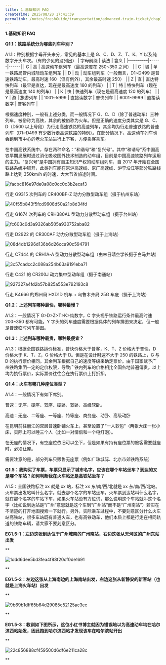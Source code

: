 ```yaml
---
title: 1.基础知识 FAQ
createTime: 2025/08/20 17:41:39
permalink: /notes/freshGuide/transportation/advanced-train-ticket/chap1.html
---
```


**1.基础知识 FAQ**

**Q1.1：铁路系统分为哪些列车种别？**

A1.1：种别根据字母开头来分，常见的基本上是 G、C、D、Z、T、K、Y 以及纯数字开头车次。（有的少见的没列出）
| 字母前缀 | 读法 | 含义 |
|----------|------|------|
| G | 高 | 高速动车组列车（最高速度在 250~350 之间） |
| C | 城 | 单一铁路局管内城际动车组列车 |
| D | 动 | 动车组列车（一般而言，D1~D499 是普速铁路动车，最高时速 160（但有例外），其余最高时速 250） |
| Z | 直 | 直达特快列车（最早是直达，现在是最高速度 160 的列车） |
| T | 特 | 特快列车（现在是最高速度 140 的列车） |
| K | 快 | 快速列车（现在是最高速度 120 的列车） |
| Y | 游 | 旅游列车 |
| 1001~5999 | 直接读数字 | 普快列车 |
| 6001~9999 | 直接读数字 | 普客列车 |

根据速度种别，一般有上述分类，而一般情况下 G、C、D（除了普速动车）三种列车，被俗称为高铁，其余的被俗称为火车。但是正确的速度分类其实是 G、C、D（D500 以上号段）为行走高速铁路的高速列车，其余均为行走普速铁路的普速列车（D1~D499 有少数行走高速铁路的特例）。在部分情况下，高速动车列车也会跑到市中心的老火车站进行上下客，方便乘客乘车。

在中国高铁系统中，存在两种命名：“和谐号”和“复兴号”。其中“和谐号”系中国高铁早期发展时通过消化吸收国外技术制造的动车组，目前是中国高速铁路列车运用的主力。“复兴号”是中国拥有自主知识产权的动车组列车，自 2017 年开始在全国铁路系统中铺开，此类列车能在京沪高速线、京广高速线、沪宁沿江等部分铁路线路上达到 350km/h 的时速，大大节省旅途时间。

![facbc816e97de0a08c0cc0c3b2ecaf3](img/image_1755682597045_0we34b0is.jpeg)

行走 G9315 次列车的 CR400BF-Z 动力分散型动车组（摄于杭州东站）

![40f55b843f5fcd9608d50a21b8d34fd](img/image_1755682597047_s9o9f4024.jpeg)

行走 G1674 次列车的 CRH380AL 型动力分散型动车组（摄于台州站）

![fc603c0d3a9326ab505a930752aba82](img/image_1755682597048_zaerfpgd7.jpeg)

行走 D2922 的 CR300AF 动力分散型动车组（摄于上海站）

![08d4db1296d136b6d26cca90c594791](img/image_1755682597049_pec00gm4e.jpeg)

行走 C7444 的 CRH1A-A 型动力分散型动车组（由末日晴空学长摄于白马井站）

![3c57cadcc2c088a254b63a9191eba71](img/image_1755682597049_04zwrl8rq.jpeg)

行走 C421 的 CR200J 动力集中型动车组（摄于南通站）

![927327a4fd2b57b825a553e792193c8](img/image_1755682597050_f88sybry2.jpeg)

行走 K4666 的郑州局 HXD1D 机车 + 乌鲁木齐局 25G 车底（摄于上海站）

**Q1.2：上述列车哪种最快，哪种最慢？**

A1.2：一般情况下 G>D>Z>T>K>纯数字，C 字头视乎铁路运行条件最高时速 200~350 都有可能。Y 字头的列车速度需要根据具体的列车排图来决定，但一般是普速临时列车排图。

**Q1.3：上述列车哪种最贵，哪种最便宜？**

A1.3：根据全国铁路运价标准，普快价格大于普客，K、T、Z 价格大于普快，D 价格大于 K、T、Z，G 价格大于 D。但是在设计时速不大于 250 的铁路上，G 与 D 的执行票价相同。其余列车根据自己的速度等级来确定票价。由于国家赋予广州铁路集团一定的定价权限，导致广铁内列车的价格相比全国各地普遍偏贵。以上均为执行票价，实际票价往往会在执行票价上打折扣。

**Q1.4：火车有哪几种座位类型？**

A1.4：一般情况下有如下席别。

普速：无座、硬座、软座、硬卧、软卧、高级软卧。

高速：无座、二等座、一等座、特等座、商务座、动卧、高级动卧

在昆明前往丽江的双层普速卧铺火车上，甚至设置了“一人软包”（两张大床一张小床，实际上可以睡三个人（比如一对情侣和一个电灯泡）。

在无座的情况下，有空座位依旧可以坐下，但是如果有持有座位票的旅客需要就座时，必须让座。

需要注意的是，部分列车只贩售无座票（例如广珠城际、北京市郊铁路系统）

**Q1.5：我购买了车票，车票只显示了城市名字，应该在哪个车站坐车？到达的又是哪个车站？如何判断我在火车站还是高铁站坐车？**

A1.5：全国铁路标注 xx 就是 xx 站，标注 xx 东/南/西/北就是 xx 东/南/西/北站。火车票出发站叫什么名字，就去那个名字的车站坐车，火车票到达站叫什么名字，就在那个名字的车站下车，如果火车站没有方位词，那么说明这个车站就叫这个名字（比如说到达站是“广州”意思就是这个车到“广州站”而不是“广州南站”）若实在不清楚的打开地图搜索一下就行。另外，实际乘车过程中，不要刻意区分什么火车站高铁站，很多车站既有普通火车，也有高铁动车，他们本质上都是行走在相同轨道的铁路车辆，请大家不要刻意区分。

**EG1.5-1：左边这张到达位于广州城南的广州南站，右边这张从天河区的广州东站出发**

**

![1ddd6dee5bd3fea4f88f20cf0de1691](img/image_1755682597051_56ijho688.jpeg)

**

**EG1.5-2：左边这张从上海南边的上海南站出发，右边这张从新静安的新客站（也就是上海火车站）出发**

**

![9b69b1dff65b64d29085c52125ac3ec](img/image_1755682597052_6vdevvlrm.jpeg)

**

**EG1.5-3：教训如下图所示，这位小红书博主就因为错误地以为高速动车均在哈尔滨西站始发，因此跑到哈尔滨西站才发现该车在哈尔滨站开出**

**

![22c856888cf459500d6df6e211ca28c](img/image_1755682597053_zyfe32zyi.png)

**